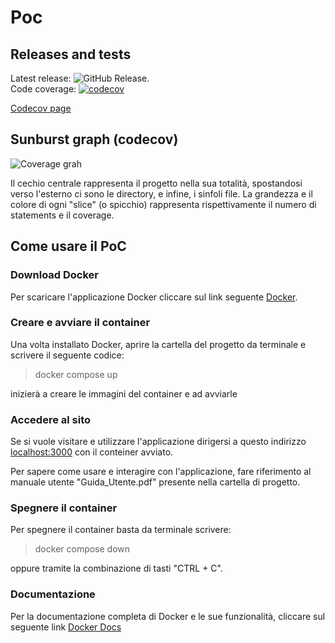 # Poc

## Releases and tests

Latest release: ![GitHub Release](https://img.shields.io/github/v/release/farmacodeunipd/poc).\
Code coverage: [![codecov](https://codecov.io/gh/farmacodeunipd/poc/graph/badge.svg?token=BECENNCPRE)](https://codecov.io/gh/farmacodeunipd/poc)

[Codecov page](https://app.codecov.io/gh/farmacodeunipd/poc?search=&displayType=tree)

## Sunburst graph (codecov)

![Coverage grah](https://codecov.io/gh/farmacodeunipd/poc/graphs/sunburst.svg?token=BECENNCPRE)

Il cechio centrale rappresenta il progetto nella sua totalità, spostandosi verso l'esterno ci sono le directory, e infine, i sinfoli file. La grandezza e il colore di ogni "slice" (o spicchio) rappresenta rispettivamente il numero di statements e il coverage.


## Come usare il PoC

### Download Docker

Per scaricare l'applicazione Docker cliccare sul link seguente [Docker](https://www.docker.com/).

### Creare e avviare il container

Una volta installato Docker, aprire la cartella del progetto da terminale e scrivere il seguente codice:

> docker compose up

inizierà a creare le immagini del container e ad avviarle

### Accedere al sito

Se si vuole visitare e utilizzare l'applicazione dirigersi a questo indirizzo [localhost:3000](https://localhost:3000) con il conteiner avviato.

Per sapere come usare e interagire con l'applicazione, fare riferimento al manuale utente "Guida_Utente.pdf" presente nella cartella di progetto.

### Spegnere il container

Per spegnere il container basta da terminale scrivere:

> docker compose down

oppure tramite la combinazione di tasti "CTRL + C".

### Documentazione

Per la documentazione completa di Docker e le sue funzionalità, cliccare sul seguente link [Docker Docs](https://docs.docker.com/)
